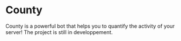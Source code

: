 # County
County is a powerful bot that helps you to quantify the activity of your server! The project is still in developpement. 
